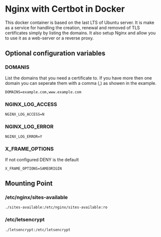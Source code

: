 # Nginx with Certbot in Docker
This docker container is based on the last LTS of Ubuntu server. It is make as a service for handling the creation, renewal and removed of TLS certificates simply by listing the domains. It also setup Nginx and allow you to use it as a web-server or a reverse proxy.

## Optional configuration variables
### DOMANIS
List the domains that you need a certificate to. If you have more then one domain you can seperate them with a comma (,) as showen in the example.
```
DOMAINS=example.com,www.example.com
```

### NGINX_LOG_ACCESS
```
NGINX_LOG_ACCESS=N
```

### NGINX_LOG_ERROR
```
NGINX_LOG_ERROR=Y
```

### X_FRAME_OPTIONS
If not configured DENY is the default
```
X_FRAME_OPTIONS=SAMEORIGIN
```

## Mounting Point
### /etc/nginx/sites-available
```
./sites-available:/etc/nginx/sites-available:ro
```

### /etc/letsencrypt
```
./letsencrypt:/etc/letsencrypt
```
